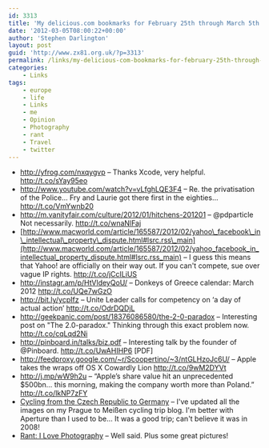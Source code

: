 ```yaml
---
id: 3313
title: 'My delicious.com bookmarks for February 25th through March 5th'
date: '2012-03-05T08:00:22+00:00'
author: 'Stephen Darlington'
layout: post
guid: 'http://www.zx81.org.uk/?p=3313'
permalink: /links/my-delicious-com-bookmarks-for-february-25th-through-march-5th.html
categories:
    - Links
tags:
    - europe
    - life
    - Links
    - me
    - Opinion
    - Photography
    - rant
    - Travel
    - twitter
---
```


- <http://yfrog.com/nxqygvp> – Thanks Xcode, very helpful. http://t.co/sYay95eo
- <http://www.youtube.com/watch?v=vLfghLQE3F4> – Re. the privatisation of the Police… Fry and Laurie got there first in the eighties… http://t.co/VmYwnb20
- <http://m.vanityfair.com/culture/2012/01/hitchens-201201> – @pdparticle Not necessarily. http://t.co/wnaNlFaj
- [http://www.macworld.com/article/165587/2012/02/yahoo\_facebook\_in\_intellectual\_property\_dispute.html#lsrc.rss\_main](http://www.macworld.com/article/165587/2012/02/yahoo_facebook_in_intellectual_property_dispute.html#lsrc.rss_main) – I guess this means that Yahoo! are officially on their way out. If you can't compete, sue over vague IP rights. http://t.co/jCcILiUS
- <http://instagr.am/p/HtVldeyQoU/> – Donkeys of Greece calendar: March 2012 http://t.co/UQe7wGzO
- <http://bit.ly/ycpIfz> – Unite Leader calls for competency on ‘a day of actual action’ http://t.co/OdrDQDjL
- <http://geekpanic.com/post/18376086580/the-2-0-paradox> – Interesting post on "The 2.0-paradox." Thinking through this exact problem now. http://t.co/cqLqd2Ni
- <http://pinboard.in/talks/biz.pdf> – Interesting talk by the founder of @Pinboard. http://t.co/UwAHIHP6 \[PDF\]
- <http://feedproxy.google.com/~r/Scoopertino/~3/ntGLHzoJc6U/> – Apple takes the wraps off OS X Cowardly Lion http://t.co/9wM2DYVt
- <http://j.mp/wW9h2u> – “Apple’s share value hit an unprecedented $500bn… this morning, making the company worth more than Poland.” http://t.co/lkNP7zFY
- [Cycling from the Czech Republic to Germany](http://www.zx81.org.uk/travel/cycling-from-the-czech-republic-to-germany.html) – I've updated all the images on my Prague to Meißen cycling trip blog. I'm better with Aperture than I used to be… It was a good trip; can't believe it was in 2008!
- [Rant: I Love Photography](http://m.wired.com/rawfile/2012/02/rant-i-love-photography/) – Well said. Plus some great pictures!